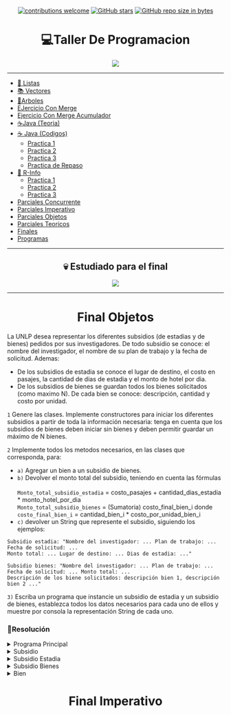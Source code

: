 <div align="center">

[![contributions welcome](https://img.shields.io/badge/contributions-welcome-brightgreen.svg?style=flat)](https://github.com/Nomadiix/Taller-de-Programacion)
[![GitHub stars](https://img.shields.io/github/stars/Nomadiix/Taller-de-Programacion)](https://github.com/FabianMartinez1234567/Taller-de-Programacion/stargazers/)
[![GitHub repo size in bytes](https://img.shields.io/github/repo-size/Nomadiix/Taller-de-Programacion)](https://github.com/Nomadiix/Taller-de-Programacion)
 </div>

<h1 align="center"> 💻Taller De Programacion  </h1>
<div align="center">
  <img src="https://media.giphy.com/media/tJqyalvo9ahykfykAj/giphy.gif"/>
 </div>

---


- [🧾 Listas ](/Documentos/Listas.md)
- [📚 Vectores ](/Documentos/Vectores.md)
- [🌳Arboles ](/Documentos/Arboles.md)
- [EJercicio Con Merge](https://github.com/Fabian-Martinez1/Taller-de-Programacion/blob/main/Pascal/Semana_3/11.pas)
- [Ejercicio Con Merge Acumulador](https://github.com/Fabian-Martinez1/Taller-de-Programacion/blob/main/Pascal/Semana_3/12.pas)
- [☕Java (Teoria) ](/Documentos/Java.md)
- [☕  Java (Codigos)](/Documentos/Java2.md)
  - [Practica 1 ](/Documentos/Java_Practica1.md)
  - [Practica 2 ](/Documentos/Java_Practica2.md)
  - [Practica 3 ](/Documentos/Java_Practica3.md)
  - [Practica de Repaso ](/Documentos/Java_Practica4.md)
- [🤖 R-Info ](/Documentos/RInfo.md)
  - [Practica 1 ](/Documentos/Rinfo_Practica1.md)
  - [Practica 2 ](/Documentos/Rinfo_Practica2.md)
  - [Practica 3 ](/Documentos/Rinfo_Practica3.md)
- [Parciales Concurrente](/Documentos/ParcialesConcurrente.md)
- [Parciales Imperativo](/Documentos/ParcialesImperativo.md)
- [Parciales Objetos](/Documentos/ParcialesObjetos.md)
- [Parciales Teoricos](/Documentos/Teoria.md)
- [Finales](/Documentos/Finales.md)
- [Programas](/Documentos/programas.md)
 
---

<div align="center">

  ## 💀 Estudiado para el final

  <img src="https://media.giphy.com/media/6i6DHjicGKMMHzws2a/giphy.gif"/>
</div>


---

<h1 align="center"> Final Objetos </h1>

La UNLP desea representar los diferentes subsidios (de estadias y de bienes) pedidos por sus investigadores. De todo subsidio se conoce: el nombre del investigador, el nombre de su plan de trabajo y la fecha de solicitud. Ademas:

- De los subsidios de estadia se conoce el lugar de destino, el costo en pasajes, la cantidad de dias de estadia y el monto de hotel por dia.
- De los subsidios de bienes se guardan todos los bienes solicitados (como maximo N). De cada bien se conoce: descripción, cantidad y costo por unidad.

`1` Genere las clases. Implemente constructores para iniciar los diferentes subsidios a partir de toda la información necesaria: tenga en cuenta que los subsidios de bienes deben iniciar sin bienes y deben permitir guardar un máximo de N bienes.

`2` Implemente todos los metodos necesarios, en las clases que corresponda, para:

- `a)` Agregar un bien a un subsidio de bienes.
- `b)` Devolver el monto total del subsidio, teniendo en cuenta las fórmulas 
  <br><br>
  `Monto_total_subsidio_estadia` = costo_pasajes + cantidad_dias_estadia * monto_hotel_por_dia <br>
  `Monto_total_subsidio_bienes` =  (Sumatoria) costo_final_bien_i donde <br>
  `costo_final_bien_i` = cantidad_bien_i * costo_por_unidad_bien_i
- `c)` devolver un String que represente el subsidio, siguiendo los ejemplos:

```
Subsidio estadia: "Nombre del investigador: ... Plan de trabajo: ... 
Fecha de solicitud: ... 
Monto total: ... Lugar de destino: ... Dias de estadia: ..."
```

```
Subsidio bienes: "Nombre del investigador: ... Plan de trabajo: ...
Fecha de solicitud: ... Monto total: ...
Descripción de los biene solicitados: descripción bien 1, descripción bien 2 ..."
```

`3)` Escriba un programa que instancie un subsidio de estadia y un subsidio de bienes, establezca todos los datos necesarios para cada uno de ellos y muestre por consola la representación String de cada uno.


### 📝Resolución


<details> <summary>Programa Principal</summary>

```java

```

</details>

<details> <summary>Subsidio</summary>

```java
public class abstract Subsidio{
  private String nombreInv;
  private String nombrePlan;
  private String fecha;

  public Subsidio(String nombreInv, String nombrePlan, String fecha){
    this.nombreInv = nombreInv;
    this.nombrePlan = nombrePlan;
    this.fecha = fecha;
  }
  public abstract double devolverMonto();
}
```

</details>

<details> <summary>Subsidio Estadia</summary>

```java
public class SubsidioEstadia extends Subsidio {
  private String destino;
  private double costoE;
  private Integer cantDias;
  private double diaHotel;
  
  public SubsidioEstadia(String destino, double costoE, Integer cantDias, double diaHotel, String nombreInv, String nombrePlan, String fecha){
      super(nombreInv, nombrePlan, fecha);
      this.destino = destino;
      this.costoE = costoE;
      this.cantDias = cantDias;
      this.diaHotel = diaHotel;
    }

  public double devolverMonto(){
    return this.costoE + (this.cantDias * this.diaHotel)
  }

}
```

</details>

<details> <summary>Subsidio Bienes</summary>

```java
public class SubsidioBienes extends Subsidio{
  private Bien[] bienes;
  private Integer dimF;
  private Integer dimL;

  public SubsidioBienes(Integer N,String nombreInv, String nombrePlan, String fecha ){
    super(nombreInv, nombrePlan, fecha);
    this.dimF = N;
    for (int i = 0; i < N; i++){
      this.bienes[i]=null
    }
    this.dimL = 0;
  }
  public agregarBien(Bien bien){
    this.bienes[this.dimL] = bien;
    this.dimL++;
  }
  public double devolverMonto(){
    double total = 0;
    for (int i = 0; i < this.dimL; i++){
      total += this.bienes[i].costoFinal();
    }
    return total;
  }
}
```

</details>

<details> <summary>Bien</summary>

```java
public class Bien {
  private String descripcion;
  private Integer cantidad;
  private double costoU;

  public Bien(String descripcion, Integer cantidad, double costoU){
    this.descripcion = descripcion;
    this.cantidad = cantidad;
    this.costoU = costoU;
  }

  public double costoFinal(){
    return this.cantidad * this.costoU;
  }
}
```

</details>



<h1 align="center"> Final Imperativo </h1>